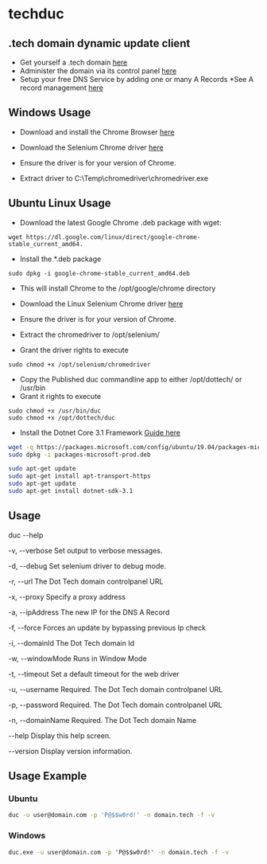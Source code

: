# techduc #
## .tech domain dynamic update client ##

* Get yourself a .tech domain [here](https://get.tech/) 
* Administer the domain via its control panel [here](https://controlpanel.tech/)
 * Setup your free DNS Service by adding one or many A Records *See A record management [here](https://controlpanel.tech/kb/servlet/KBServlet/faq471.html#ma)

## Windows Usage ##
* Download and install the Chrome Browser [here](https://www.google.com/chrome/)

* Download the Selenium Chrome driver [here](https://chromedriver.chromium.org/downloads)
 * Ensure the driver is for your version of Chrome.
* Extract driver to C:\Temp\chromedriver\chromedriver.exe

## Ubuntu Linux Usage ##
* Download the latest Google Chrome .deb package with wget:
``` 
wget https://dl.google.com/linux/direct/google-chrome-stable_current_amd64.
```
* Install the *.deb package
```
sudo dpkg -i google-chrome-stable_current_amd64.deb
```
 * This will install Chrome to the /opt/google/chrome directory

* Download the Linux Selenium Chrome driver [here](https://chromedriver.chromium.org/downloads)
 * Ensure the driver is for your version of Chrome.
* Extract the chromedriver to /opt/selenium/
* Grant the driver rights to execute
```
sudo chmod +x /opt/selenium/chromedriver
```
* Copy the Published duc commandline app to either /opt/dottech/ or /usr/bin
* Grant it rights to execute
```
sudo chmod +x /usr/bin/duc
sudo chmod +x /opt/dottech/duc
```

* Install the Dotnet Core 3.1 Framework [Guide here](https://docs.microsoft.com/en-us/dotnet/core/install/linux-package-manager-ubuntu-1904)

```bash
wget -q https://packages.microsoft.com/config/ubuntu/19.04/packages-microsoft-prod.deb -O packages-microsoft-prod.deb
sudo dpkg -i packages-microsoft-prod.deb
```

```bash
sudo apt-get update
sudo apt-get install apt-transport-https
sudo apt-get update
sudo apt-get install dotnet-sdk-3.1
```

## Usage ##

duc --help

-v, --verbose       Set output to verbose messages.

-d, --debug         Set selenium driver to debug mode.

-r, --url           The Dot Tech domain controlpanel URL

-x, --proxy         Specify a proxy address

-a, --ipAddress     The new IP for the DNS A Record

-f, --force         Forces an update by bypassing previous Ip check

-i, --domainId      The Dot Tech domain Id

-w, --windowMode    Runs in Window Mode

-t, --timeout       Set a default timeout for the web driver

-u, --username      Required. The Dot Tech domain controlpanel URL

-p, --password      Required. The Dot Tech domain controlpanel URL

-n, --domainName    Required. The Dot Tech domain Name

--help              Display this help screen.

--version           Display version information.

## Usage Example ##

### Ubuntu ###

```bash
duc -u user@domain.com -p 'P@$$w0rd!' -n domain.tech -f -v
```

### Windows ###

```cmd
duc.exe -u user@domain.com -p 'P@$$w0rd!' -n domain.tech -f -v
```
